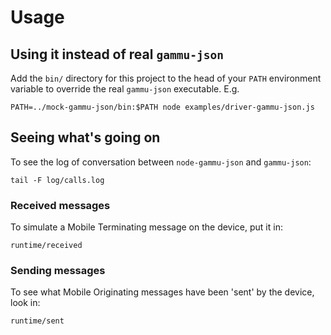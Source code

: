 # Usage

## Using it instead of real `gammu-json`

Add the `bin/` directory for this project to the head of your `PATH` environment variable to override the real `gammu-json` executable.  E.g.

	PATH=../mock-gammu-json/bin:$PATH node examples/driver-gammu-json.js

## Seeing what's going on

To see the log of conversation between `node-gammu-json` and `gammu-json`:

	tail -F log/calls.log

### Received messages

To simulate a Mobile Terminating message on the device, put it in:

	runtime/received

### Sending messages

To see what Mobile Originating messages have been 'sent' by the device, look in:

	runtime/sent

